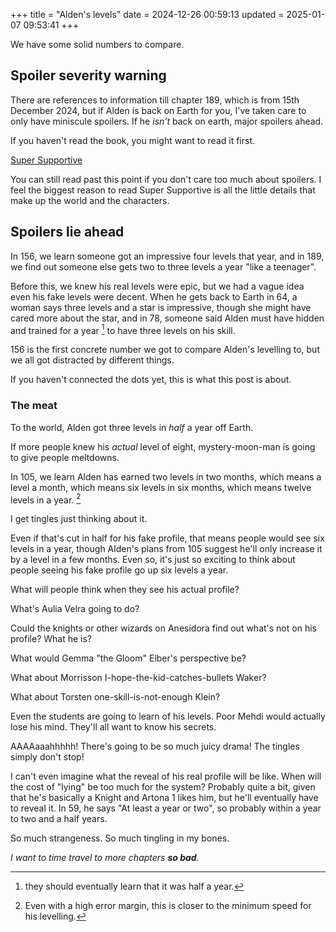 +++
title = "Alden's levels"
date = 2024-12-26 00:59:13
updated = 2025-01-07 09:53:41
+++

We have some solid numbers to compare.

## Spoiler severity warning

There are references to information till chapter 189,
which is from 15th December 2024,
but if Alden is back on Earth for you,
I've taken care to only have miniscule spoilers.
If he _isn't_ back on earth, major spoilers ahead.

If you haven't read the book,
you might want to read it first.

[Super Supportive](https://www.royalroad.com/fiction/63759/super-supportive)

You can still read past this point
if you don't care too much about spoilers.
I feel the biggest reason to read Super Supportive
is all the little details that make up
the world and the characters.

## Spoilers lie ahead

In 156, we learn someone got
an impressive four levels that year,
and in 189, we find out someone else
gets two to three levels a year "like a teenager".

Before this, we knew his real levels were epic,
but we had a vague idea even his fake levels were decent.
When he gets back to Earth in 64,
a woman says three levels and a star is impressive,
though she might have cared more about the star,
and in 78, someone said Alden must have hidden
and trained for a year [^skill]
to have three levels on his skill.

[^skill]: they should eventually learn that it was half a year.

156 is the first concrete number we got
to compare Alden's levelling to,
but we all got distracted by different things.

If you haven't connected the dots yet,
this is what this post is about.

### The meat

To the world, Alden got three levels
in _half_ a year off Earth.

If more people knew his _actual_ level of eight,
mystery-moon-man is going to give people meltdowns.

In 105, we learn Alden has earned two levels in two months,
which means a level a month,
which means six levels in six months,
which means twelve levels in a year. [^calc]

[^calc]: Even with a high error margin,
this is closer to the minimum speed for his levelling.

I get tingles just thinking about it.

Even if that's cut in half for his fake profile,
that means people would see six levels in a year,
though Alden's plans from 105 suggest
he'll only increase it by a level in a few months.
Even so, it's just so exciting to think about
people seeing his fake profile go up six levels a year.

What will people think when they see his actual profile?

What's Aulia Velra going to do?

Could the knights or other wizards on Anesidora
find out what's not on his profile? What he is?

What would Gemma "the Gloom" Elber's perspective be?

What about Morrisson I-hope-the-kid-catches-bullets Waker?

What about Torsten one-skill-is-not-enough Klein?

Even the students are going to learn of his levels.
Poor Mehdi would actually lose his mind.
They'll all want to know his secrets.

AAAAaaahhhhh!
There's going to be so much juicy drama!
The tingles simply don't stop!

I can't even imagine what the reveal of
his real profile will be like.
When will the cost of "lying" be too much for the system?
Probably quite a bit,
given that he's basically a Knight
and Artona 1 likes him,
but he'll eventually have to reveal it.
In 59, he says "At least a year or two",
so probably within a year to two and a half years.

So much strangeness.
So much tingling in my bones.

_I want to time travel to more chapters **so bad**._
